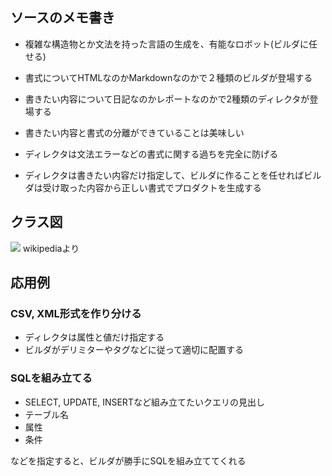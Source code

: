 
## ソースのメモ書き

- 複雑な構造物とか文法を持った言語の生成を、有能なロボット(ビルダに任せる)

- 書式についてHTMLなのかMarkdownなのかで２種類のビルダが登場する
- 書きたい内容について日記なのかレポートなのかで2種類のディレクタが登場する


- 書きたい内容と書式の分離ができていることは美味しい
- ディレクタは文法エラーなどの書式に関する過ちを完全に防げる

- ディレクタは書きたい内容だけ指定して、ビルダに作ることを任せればビルダは受け取った内容から正しい書式でプロダクトを生成する


## クラス図
![](https://upload.wikimedia.org/wikipedia/commons/thumb/f/f3/Builder_UML_class_diagram.svg/1920px-Builder_UML_class_diagram.svg.png)
wikipediaより

## 応用例

### CSV, XML形式を作り分ける

- ディレクタは属性と値だけ指定する
- ビルダがデリミターやタグなどに従って適切に配置する


### SQLを組み立てる

- SELECT, UPDATE, INSERTなど組み立てたいクエリの見出し
- テーブル名
- 属性
- 条件

などを指定すると、ビルダが勝手にSQLを組み立ててくれる
